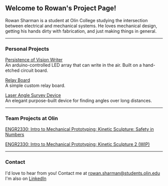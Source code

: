 ## Welcome to Rowan's Project Page!

Rowan Sharman is a student at Olin College studying the intersection between electrical and mechanical systems. He loves mechanical design, getting his hands dirty with fabrication, and just making things in general.

***
### Personal Projects

[Persistence of Vision Writer](https://rowansharman.github.io/POV/)  
An arduino-controlled LED array that can write in the air. Built on a hand-etched circuit board.


[Relay Board](https://rowansharman.github.io/RelayBoard/)  
A simple custom relay board.


[Laser Angle Survey Device](https://rowansharman.github.io/LaserAngle/)  
An elegant purpose-built device for finding angles over long distances.


***
### Team Projects at Olin
[ENGR2330: Intro to Mechanical Prototyping; Kinetic Sculpture: Safety in Numbers](https://rowansharman.github.io/MechProto1)

[ENGR2330: Intro to Mechanical Prototyping; Kinetic Sculpture 2 (WIP)](https://rowansharman.github.io/MechProto2)

***
### Contact

I'd love to hear from you! Contact me at [rowan.sharman@students.olin.edu](mailto:rowan.sharman@students.olin.edu)  
I'm also on [LinkedIn](https://linkedin.com/in/rowansharman)
